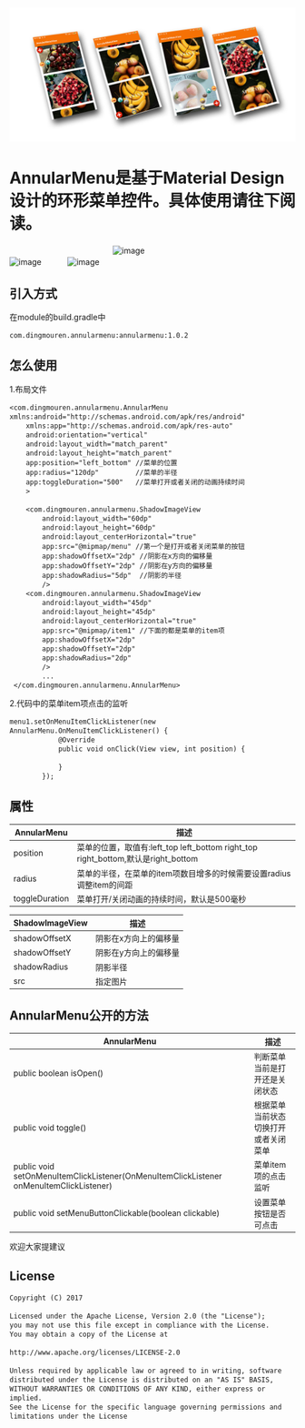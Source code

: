 
![image](https://github.com/DingMouRen/AnnularMenuView/raw/master/screenshot/title.png)<br>
# AnnularMenu是基于Material Design设计的环形菜单控件。具体使用请往下阅读。
　　　　　　　　　　　　　![image](https://github.com/DingMouRen/AnnularMenuView/raw/master/screenshot/demo3.gif)<br>
![image](https://github.com/DingMouRen/AnnularMenuView/raw/master/screenshot/demo1.gif)　　　
![image](https://github.com/DingMouRen/AnnularMenuView/raw/master/screenshot/demo2.gif)<br>
##  引入方式
在module的build.gradle中
```
com.dingmouren.annularmenu:annularmenu:1.0.2
```

## 怎么使用
1.布局文件
```
<com.dingmouren.annularmenu.AnnularMenu xmlns:android="http://schemas.android.com/apk/res/android"
    xmlns:app="http://schemas.android.com/apk/res-auto"
    android:orientation="vertical"
    android:layout_width="match_parent"
    android:layout_height="match_parent"
    app:position="left_bottom" //菜单的位置
    app:radius="120dp"         //菜单的半径
    app:toggleDuration="500"   //菜单打开或者关闭的动画持续时间
    >

    <com.dingmouren.annularmenu.ShadowImageView
        android:layout_width="60dp"
        android:layout_height="60dp"
        android:layout_centerHorizontal="true"
        app:src="@mipmap/menu" //第一个是打开或者关闭菜单的按钮
        app:shadowOffsetX="2dp" //阴影在x方向的偏移量
        app:shadowOffsetY="2dp" //阴影在y方向的偏移量
        app:shadowRadius="5dp"  //阴影的半径
        />
    <com.dingmouren.annularmenu.ShadowImageView
        android:layout_width="45dp"
        android:layout_height="45dp"
        android:layout_centerHorizontal="true"
        app:src="@mipmap/item1" //下面的都是菜单的item项
        app:shadowOffsetX="2dp"
        app:shadowOffsetY="2dp"
        app:shadowRadius="2dp"
        />
        ...
 </com.dingmouren.annularmenu.AnnularMenu>
```

2.代码中的菜单item项点击的监听
```
menu1.setOnMenuItemClickListener(new AnnularMenu.OnMenuItemClickListener() {
            @Override
            public void onClick(View view, int position) {

            }
        });
```

## 属性
AnnularMenu | 描述
-------|---
position|菜单的位置，取值有:left_top left_bottom right_top right_bottom,默认是right_bottom
radius|菜单的半径，在菜单的item项数目增多的时候需要设置radius调整item的间距
toggleDuration|菜单打开/关闭动画的持续时间，默认是500毫秒

ShadowImageView | 描述
-------|---
shadowOffsetX|阴影在x方向上的偏移量
shadowOffsetY|阴影在y方向上的偏移量
shadowRadius|阴影半径
src|指定图片

## AnnularMenu公开的方法
AnnularMenu | 描述
-------|---
public boolean isOpen()| 判断菜单当前是打开还是关闭状态
public void toggle()|根据菜单当前状态切换打开或者关闭菜单
public void setOnMenuItemClickListener(OnMenuItemClickListener onMenuItemClickListener)|菜单item项的点击监听
public void setMenuButtonClickable(boolean clickable)|设置菜单按钮是否可点击

欢迎大家提建议

## License
```
Copyright (C) 2017

Licensed under the Apache License, Version 2.0 (the "License");
you may not use this file except in compliance with the License.
You may obtain a copy of the License at

http://www.apache.org/licenses/LICENSE-2.0

Unless required by applicable law or agreed to in writing, software
distributed under the License is distributed on an "AS IS" BASIS,
WITHOUT WARRANTIES OR CONDITIONS OF ANY KIND, either express or implied.
See the License for the specific language governing permissions and
limitations under the License
```